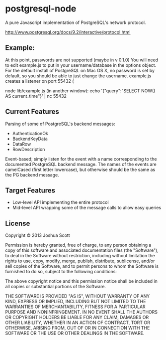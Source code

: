 # postgresql-node

A pure Javascript implementation of PostgreSQL's network protocol.

http://www.postgresql.org/docs/9.2/interactive/protocol.html

## Example:

At this point, passwords are not supported (maybe in v 0.1.0)
You will need to edit example.js to put in your username/database in the options object.
For the default install of PostgreSQL on Mac OS X, no password is set by default, so you should be able to just change the username.
example.js creates a listener on port 55432 (

node lib/example.js
(in another window):
echo '{"query":"SELECT NOW() AS current_time"}' | nc 55432

## Current Features

Parsing of some of PostgreSQL's backend messages:
* AuthenticationOk
* BackendKeyData
* DataRow
* RowDescription

Event-based; simply listen for the event with a name corresponding to the documented PostgreSQL backend message.
The names of the events are camelCased (first letter lowercase), but otherwise should be the same as the PG backend message.

## Target Features

* Low-level API implementing the entire protocol
* Mid-level API wrapping some of the message calls to allow easy queries

## License

Copyright &copy; 2013 Joshua Scott

Permission is hereby granted, free of charge, to any person obtaining a copy
of this software and associated documentation files (the "Software"), to deal
in the Software without restriction, including without limitation the rights
to use, copy, modify, merge, publish, distribute, sublicense, and/or sell
copies of the Software, and to permit persons to whom the Software is
furnished to do so, subject to the following conditions:

The above copyright notice and this permission notice shall be included in
all copies or substantial portions of the Software.

THE SOFTWARE IS PROVIDED "AS IS", WITHOUT WARRANTY OF ANY KIND, EXPRESS OR
IMPLIED, INCLUDING BUT NOT LIMITED TO THE WARRANTIES OF MERCHANTABILITY,
FITNESS FOR A PARTICULAR PURPOSE AND NONINFRINGEMENT. IN NO EVENT SHALL THE
AUTHORS OR COPYRIGHT HOLDERS BE LIABLE FOR ANY CLAIM, DAMAGES OR OTHER
LIABILITY, WHETHER IN AN ACTION OF CONTRACT, TORT OR OTHERWISE, ARISING FROM,
OUT OF OR IN CONNECTION WITH THE SOFTWARE OR THE USE OR OTHER DEALINGS IN
THE SOFTWARE.
